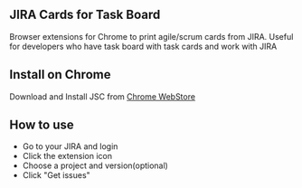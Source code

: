 ## JIRA Cards for Task Board
Browser extensions for Chrome to print agile/scrum cards from JIRA. Useful for developers who have task board with task cards and work with JIRA

## Install on Chrome
Download and Install JSC from [Chrome WebStore](https://chrome.google.com/webstore/detail/jira-cards-for-task-board/pkjkejnmpailbogakjkpoefndabeenek)

## How to use
* Go to your JIRA and login
* Click the extension icon
* Choose a project and version(optional)
* Click "Get issues"